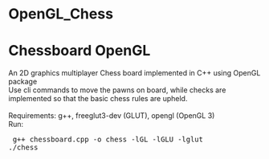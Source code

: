 # OpenGL_Chess
<h1>Chessboard OpenGL</h1>
An 2D graphics multiplayer Chess board implemented in C++ using OpenGL package</br>
Use cli commands to move the pawns on board, while checks are implemented so that the basic chess rules are upheld.</br>
</br>
Requirements: g++, freeglut3-dev (GLUT), opengl (OpenGL 3)</br>
Run:
<pre> g++ chessboard.cpp -o chess -lGL -lGLU -lglut
./chess</pre


